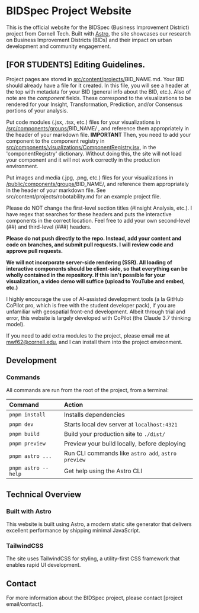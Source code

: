 # BIDSpec Project Website

This is the official website for the BIDSpec (Business Improvement District) project from Cornell Tech. Built with [Astro](https://astro.build/), the site showcases our research on Business Improvement Districts (BIDs) and their impact on urban development and community engagement.

## [FOR STUDENTS] Editing Guidelines. 

Project pages are stored in [src/content/projects/](/src/content/projects)BID_NAME.md. Your BID should already have a file for it created. In this file, you will see a header at the top with metadata for your BID (general info about the BID, etc.). Also of note are the *component* fields. These correspond to the visualizations to be rendered for your Insight, Transformation, Prediction, and/or Consensus portions of your analysis. 

Put code modules (.jsx, .tsx, etc.) files for your visualizations in [/src/components/groups/](/src/components/groups)BID_NAME/ , and reference them appropriately in the header of your markdown file. **IMPORTANT** Then, you need to add your component to the component registry in [src/components/visualizations/ComponentRegistry.jsx](src/components/visualizations/ComponentRegistry.jsx), in the 'componentRegistry' dictionary. Without doing this, the site will not load your component and it will not work correctly in the production environment. 

Put images and media (.jpg, .png, etc.) files for your visualizations in [/public/components/groups/](/public/components/groups)BID_NAME/, and reference them appropriately in the header of your markdown file. See src/content/projects/robotability.md for an example project file. 

Please do NOT change the first-level section titles (#Insight Analysis, etc.). I have regex that searches for these headers and puts the interactive components in the correct location. Feel free to add your own second-level (##) and third-level (###) headers. 

**Please do not push directly to the repo. Instead, add your content and code on branches, and submit pull requests. I will review code and approve pull requests.** 

**We will not incorporate server-side rendering (SSR). All loading of interactive components should be client-side, so that everything can be wholly contained in the repository. If this isn't possible for your visualization, a video demo will suffice (upload to YouTube and embed, etc.)**

I highly encourage the use of AI-assisted development tools (a la GitHub CoPilot pro, which is free with the student developer pack), if you are unfamiliar with geospatial front-end development. Albeit through trial and error, this website is largely developed with CoPilot (the Claude 3.7 thinking model). 

If you need to add extra modules to the project, please email me at mwf62@cornell.edu, and I can install them into the project environment.

## Development

### Commands

All commands are run from the root of the project, from a terminal:

| Command               | Action                                             |
| :-------------------- | :------------------------------------------------- |
| `pnpm install`        | Installs dependencies                              |
| `pnpm dev`            | Starts local dev server at `localhost:4321`        |
| `pnpm build`          | Build your production site to `./dist/`            |
| `pnpm preview`        | Preview your build locally, before deploying       |
| `pnpm astro ...`      | Run CLI commands like `astro add`, `astro preview` |
| `pnpm astro --help`   | Get help using the Astro CLI                       |

## Technical Overview

### Built with Astro

This website is built using Astro, a modern static site generator that delivers excellent performance by shipping minimal JavaScript.

### TailwindCSS

The site uses TailwindCSS for styling, a utility-first CSS framework that enables rapid UI development.

## Contact

For more information about the BIDSpec project, please contact [project email/contact].
